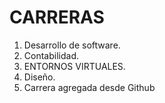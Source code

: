 # CARRERAS
1. Desarrollo de software.
2. Contabilidad.
3. ENTORNOS VIRTUALES.
4. Diseño.
5. Carrera agregada desde Github
